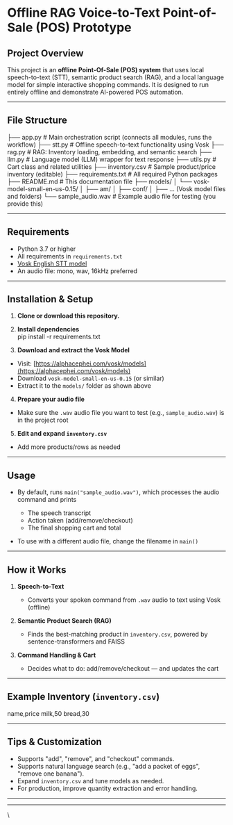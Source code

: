# Offline RAG Voice-to-Text Point-of-Sale (POS) Prototype

## Project Overview

This project is an **offline Point-Of-Sale (POS) system** that uses local speech-to-text (STT), semantic product search (RAG), and a local language model for simple interactive shopping commands. It is designed to run entirely offline and demonstrate AI-powered POS automation.

---

## File Structure

├── app.py # Main orchestration script (connects all modules, runs the workflow)
├── stt.py # Offline speech-to-text functionality using Vosk
├── rag.py # RAG: Inventory loading, embedding, and semantic search
├── llm.py # Language model (LLM) wrapper for text response
├── utils.py # Cart class and related utilities
├── inventory.csv # Sample product/price inventory (editable)
├── requirements.txt # All required Python packages
├── README.md # This documentation file
├── models/
│ └── vosk-model-small-en-us-0.15/
│ ├── am/
│ ├── conf/
│ ├── ... (Vosk model files and folders)
└── sample_audio.wav # Example audio file for testing (you provide this)


---

## Requirements

- Python 3.7 or higher
- All requirements in `requirements.txt`
- [Vosk English STT model](https://alphacephei.com/vosk/models) 
- An audio file: mono, wav, 16kHz preferred

---

## Installation & Setup

1. **Clone or download this repository.**

2. **Install dependencies**  
  pip install -r requirements.txt


3. **Download and extract the Vosk Model**  
- Visit: [https://alphacephei.com/vosk/models](https://alphacephei.com/vosk/models)
- Download `vosk-model-small-en-us-0.15` (or similar)
- Extract it to the `models/` folder as shown above

4. **Prepare your audio file**  
- Make sure the `.wav` audio file you want to test (e.g., `sample_audio.wav`) is in the project root

5. **Edit and expand `inventory.csv`**  
- Add more products/rows as needed

---

## Usage



- By default, runs `main("sample_audio.wav")`, which processes the audio command and prints
  - The speech transcript
  - Action taken (add/remove/checkout)
  - The final shopping cart and total

- To use with a different audio file, change the filename in `main()`

---

## How it Works

1. **Speech-to-Text**  
   - Converts your spoken command from `.wav` audio to text using Vosk (offline)

2. **Semantic Product Search (RAG)**  
   - Finds the best-matching product in `inventory.csv`, powered by sentence-transformers and FAISS

3. **Command Handling & Cart**  
   - Decides what to do: add/remove/checkout — and updates the cart

---

## Example Inventory (`inventory.csv`)
name,price
milk,50
bread,30

---

## Tips & Customization

- Supports "add", "remove", and "checkout" commands.
- Supports natural language search (e.g., "add a packet of eggs", "remove one banana").
- Expand `inventory.csv` and tune models as needed.
- For production, improve quantity extraction and error handling.

---



---

\
